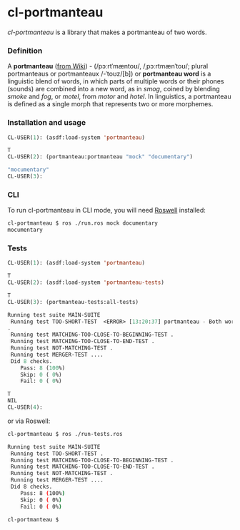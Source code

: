 # cl-portmanteau

*cl-portmanteau* is a library that makes a portmanteau of two words.

### Definition

A **portmanteau** ([from Wiki](https://en.wikipedia.org/wiki/Portmanteau)) - (/pɔːrtˈmæntoʊ/, /ˌpɔːrtmænˈtoʊ/; plural portmanteaus or portmanteaux /-ˈtoʊz/[b]) or **portmanteau word** is a linguistic blend of words, in which parts of multiple words or their phones (sounds) are combined into a new word, as in _smog_, coined by blending _smoke_ and _fog_, or _motel_, from _motor_ and _hotel_. In linguistics, a portmanteau is defined as a single morph that represents two or more morphemes.

### Installation and usage
```lisp
CL-USER(1): (asdf:load-system 'portmanteau)

T
CL-USER(2): (portmanteau:portmanteau "mock" "documentary")

"mocumentary"
CL-USER(3):
```

### CLI
To run cl-portmanteau in CLI mode, you will need [Roswell](https://github.com/roswell/roswell) installed:

```bash
cl-portmanteau $ ros ./run.ros mock documentary
mocumentary
```

### Tests
```lisp
CL-USER(1): (asdf:load-system 'portmanteau)

T
CL-USER(2): (asdf:load-system 'portmanteau-tests)

T
CL-USER(3): (portmanteau-tests:all-tests)

Running test suite MAIN-SUITE
 Running test TOO-SHORT-TEST  <ERROR> [13:20:37] portmanteau - Both words must be longer than 3
.
 Running test MATCHING-TOO-CLOSE-TO-BEGINNING-TEST .
 Running test MATCHING-TOO-CLOSE-TO-END-TEST .
 Running test NOT-MATCHING-TEST .
 Running test MERGER-TEST ....
 Did 8 checks.
    Pass: 8 (100%)
    Skip: 0 ( 0%)
    Fail: 0 ( 0%)

T
NIL
CL-USER(4):
```
or via Roswell:

```bash
cl-portmanteau $ ros ./run-tests.ros

Running test suite MAIN-SUITE
 Running test TOO-SHORT-TEST .
 Running test MATCHING-TOO-CLOSE-TO-BEGINNING-TEST .
 Running test MATCHING-TOO-CLOSE-TO-END-TEST .
 Running test NOT-MATCHING-TEST .
 Running test MERGER-TEST ....
 Did 8 checks.
    Pass: 8 (100%)
    Skip: 0 ( 0%)
    Fail: 0 ( 0%)

cl-portmanteau $
```
